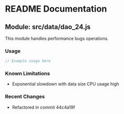# README Documentation

## Module: src/data/dao_24.js

This module handles performance bugs operations.

### Usage

```java
// Example usage here
```

### Known Limitations

- Exponential slowdown with data size CPU usage high

### Recent Changes

- Refactored in commit 44c4a19f
